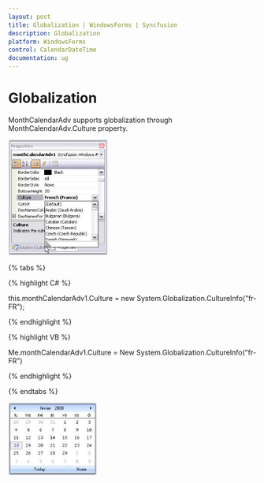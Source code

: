 ```yaml
---
layout: post
title: Globalization | WindowsForms | Syncfusion
description: Globalization
platform: WindowsForms
control: CalendarDateTime 
documentation: ug
---
```

# Globalization

MonthCalendarAdv supports globalization through MonthCalendarAdv.Culture property.

![](CalendarDateTime_images/Overview_img171.jpeg)


{% tabs %}

{% highlight C# %}


this.monthCalendarAdv1.Culture = new System.Globalization.CultureInfo("fr-FR");

{% endhighlight %}

{% highlight VB %}





Me.monthCalendarAdv1.Culture = New System.Globalization.CultureInfo("fr-FR")

{% endhighlight %}

{% endtabs %}

![](CalendarDateTime_images/Overview_img172.jpeg)
